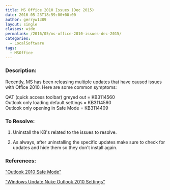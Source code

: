 ```yaml
---
title: MS Office 2010 Issues (Dec 2015)
date: 2016-05-23T18:59:00+00:00
author: gerryw1389
layout: single
classes: wide
permalink: /2016/05/ms-office-2010-issues-dec-2015/
categories:
  - LocalSoftware
tags:
  - MSOffice
---
```

<!--more-->

### Description:

Recently, MS has been releasing multiple updates that have caused issues with Office 2010. Here are some common symptoms:

QAT (quick access toolbar) greyed out = KB3114560  
Outlook only loading default settings = KB3114560  
Outlook only opening in Safe Mode = KB3114409

### To Resolve:

1. Uninstall the KB's related to the issues to resolve.

2. As always, after uninstalling the specific updates make sure to check for updates and hide them so they don't install again.

### References:

["Outlook 2010 Safe Mode"](https://www.howto-outlook.com/news/outlook-2010-safe-mode-kb3114409.htm)  

["Windows Update Nuke Outlook 2010 Settings"](https://www.reddit.com/r/sysadmin/comments/3w2h6r/windows_updates_nuke_outlook_2010_view_settings/)